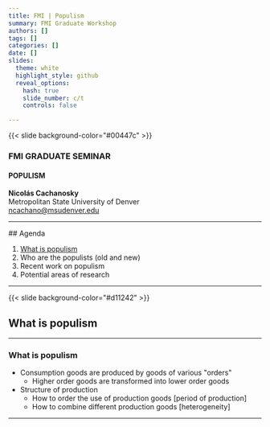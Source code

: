 ```yaml
---
title: FMI | Populism
summary: FMI Graduate Workshop
authors: []
tags: []
categories: []
date: []
slides:
  theme: white
  highlight_style: github
  reveal_options:
    hash: true
    slide_number: c/t
    controls: false

--- 
```



<!--  =============================================================================  -->
<!-- COVER SLIDE -->

{{< slide background-color="#00447c" >}}

### FMI GRADUATE SEMINAR

#### POPULISM


**Nicolás Cachanosky**  
Metropolitan State University of Denver  
ncachano@msudenver.edu

---
<!-- SLIDE 1 -->
<div class="text"><p data-markdown>
## Agenda

1. [What is populism](#/2)
2. Who are the populists (old and new)
3. Recent work on populism
4. Potential areas of research
</p></div>

---
<!--  =============================================================================  -->
<!-- SLIDE 2 -->
{{< slide background-color="#d11242" >}}

## What is populism

---

<!-- SLIDE 3 -->

<div class="text"><p data-markdown>

### What is populism

* Consumption goods are produced by goods of various "orders"
  * Higher order goods are transformed into lower order goods
* Structure of production
  * How to order the use of production goods [<span class="red">period of production</span>]
  * How to combine different production goods [<span class="red">heterogeneity</span>]
</p></div>

---


